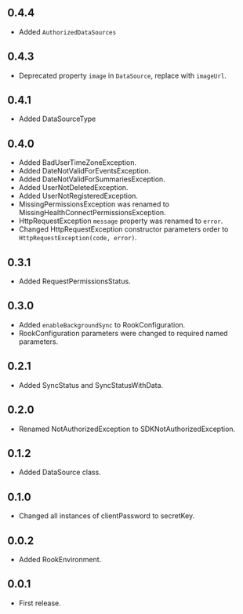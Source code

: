 ## 0.4.4

* Added `AuthorizedDataSources`

## 0.4.3

* Deprecated property `image` in `DataSource`, replace with `imageUrl`.

## 0.4.1

* Added DataSourceType

## 0.4.0

* Added BadUserTimeZoneException.
* Added DateNotValidForEventsException.
* Added DateNotValidForSummariesException. 
* Added UserNotDeletedException.
* Added UserNotRegisteredException.
* MissingPermissionsException was renamed to MissingHealthConnectPermissionsException.
* HttpRequestException `message` property was renamed to `error`.
* Changed HttpRequestException constructor parameters order to `HttpRequestException(code, error)`.

## 0.3.1

* Added RequestPermissionsStatus.

## 0.3.0

* Added `enableBackgroundSync` to RookConfiguration.
* RookConfiguration parameters were changed to required named parameters.

## 0.2.1

* Added SyncStatus and SyncStatusWithData.

## 0.2.0

* Renamed NotAuthorizedException to SDKNotAuthorizedException.

## 0.1.2

* Added DataSource class.

## 0.1.0

* Changed all instances of clientPassword to secretKey.

## 0.0.2

* Added RookEnvironment.

## 0.0.1

* First release.
